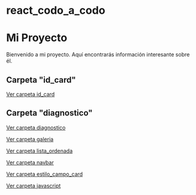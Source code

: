 <!-- README.md -->
# react_codo_a_codo

# Mi Proyecto

Bienvenido a mi proyecto. Aquí encontrarás información interesante sobre él.

## Carpeta "id_card"
[Ver carpeta id_card](./id_card)

## Carpeta "diagnostico"
[Ver carpeta diagnostico](./diagnostico)

[Ver carpeta galeria](./diagnostico/galeria)

[Ver carpeta lista_ordenada](./diagnostico/lista_ordenada)

[Ver carpeta navbar](./diagnostico/navbar)

[Ver carpeta estilo_campo_card](./diagnostico/estilo_campo_card)

[Ver carpeta javascript](./diagnostico/javascript)
